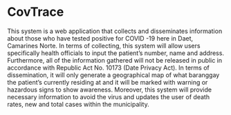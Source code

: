 # CovTrace
This system is a web application that collects and disseminates information about those who have tested positive for COVID -19 here in Daet, Camarines Norte. In terms of collecting, this system will allow users specifically health officials to input the patient’s number, name and address. Furthermore, all of the information gathered will not be released in public in accordance with Republic Act No. 10173 (Date Privacy Act).   In terms of dissemination, it will only generate a geographical map of what baranggay the patient’s currently residing at and it will be marked with warning or hazardous signs to show awareness. Moreover, this system will provide necessary information to avoid the virus and updates the user of death rates, new and total cases within the municipality.
